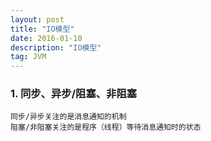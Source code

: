 ```yaml
---
layout: post
title: "IO模型"
date: 2016-01-10
description: "IO模型"
tag: JVM 
---   
```



### 1. 同步、异步/阻塞、非阻塞 
	同步/异步关注的是消息通知的机制
	阻塞/非阻塞关注的是程序（线程）等待消息通知时的状态